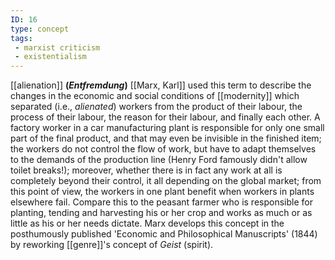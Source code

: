 ```yaml
---
ID: 16
type: concept
tags: 
 - marxist criticism
 - existentialism
---
```


[[alienation]]
**(*Entfremdung*)** [[Marx, Karl]] used this term to
describe the changes in the economic and social conditions of
[[modernity]] which separated
(i.e., *alienated*) workers from the product of their labour, the
process of their labour, the reason for their labour, and finally each
other. A factory worker in a car manufacturing plant is responsible for
only one small part of the final product, and that may even be invisible
in the finished item; the workers do not control the flow of work, but
have to adapt themselves to the demands of the production line (Henry
Ford famously didn't allow toilet breaks!); moreover, whether there is
in fact any work at all is completely beyond their control, it all
depending on the global market; from this point of view, the workers in
one plant benefit when workers in plants elsewhere fail. Compare this to
the peasant farmer who is responsible for planting, tending and
harvesting his or her crop and works as much or as little as his or her
needs dictate. Marx develops this concept in the posthumously published
'Economic and Philosophical Manuscripts' (1844) by reworking
[[genre]]'s concept of
*Geist* (spirit).
